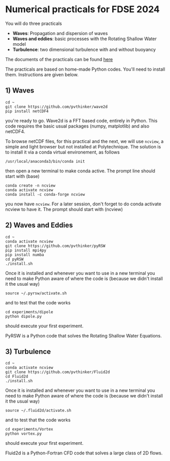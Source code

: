 # Numerical practicals for FDSE 2024

You will do three practicals

 - **Waves**: Propagation and dispersion of waves
 - **Waves and eddies**: basic processes with the Rotating Shallow Water model
 - **Turbulence**: two dimensional turbulence with and without buoyancy

The documents of the practicals can be found [here](https://filesender.renater.fr/?s=download&token=1e2ee043-bef7-4e55-b8ce-fc2da6c39ace)

The practicals are based on home-made Python codes. You'll need to
install them. Instructions are given below.


## 1) Waves

```console
cd ~
git clone https://github.com/pvthinker/wave2d
pip install netCDF4
```

you're ready to go. Wave2d is a FFT based code, entirely in
Python. This code requires the basic usual packages (numpy,
matplotlib) and also netCDF4.

To browse netCDF files, for this practical and the next, we will use
`ncview`, a simple and light browser but not installed at
Polytechnique. The solution is to install it via a conda virtual
environement, as follows

```console
/usr/local/anaconda3/bin/conda init
```

then open a new terminal to make conda active. The prompt line should start with (base)

```console
conda create -n ncview
conda activate ncview
conda install -c conda-forge ncview
```

you now have `ncview`. For a later session, don't forget to do conda
activate ncview to have it. The prompt should start with (ncview)



## 2) Waves and Eddies

```console
cd ~
conda activate ncview
git clone https://github.com/pvthinker/pyRSW
pip install mpi4py
pip install numba
cd pyRSW
./install.sh
```

Once it is installed and whenever you want to use in a new terminal you need to make Python aware of where the code is (because we didn't install it the usual way)

```console
source ~/.pyrsw/activate.sh
```

and to test that the code works

```console
cd experiments/dipole
python dipole.py
```

should execute your first experiment.


PyRSW is a Python code that solves the Rotating Shallow Water Equations.





## 3) Turbulence


```console
cd ~
conda activate ncview
git clone https://github.com/pvthinker/Fluid2d
cd Fluid2d
./install.sh
```

Once it is installed and whenever you want to use in a new terminal you need to make Python aware of where the code is (because we didn't install it the usual way)

```console
source ~/.fluid2d/activate.sh
```

and to test that the code works

```console
cd experiments/Vortex
python vortex.py
```

should execute your first experiment.


Fluid2d is a Python-Fortran CFD code that solves a large class of 2D flows.
